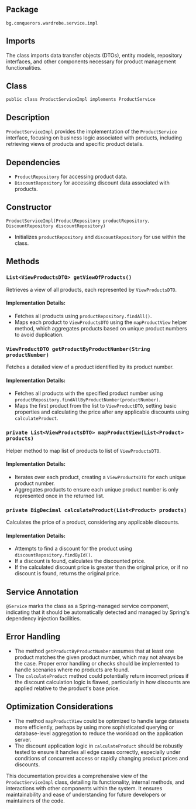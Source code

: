 ## Package

`bg.conquerors.wardrobe.service.impl`

## Imports

The class imports data transfer objects (DTOs), entity models, repository interfaces, and other components necessary for product management functionalities.

## Class

`public class ProductServiceImpl implements ProductService`

## Description

`ProductServiceImpl` provides the implementation of the `ProductService` interface, focusing on business logic associated with products, including retrieving views of products and specific product details.

## Dependencies

- `ProductRepository` for accessing product data.
- `DiscountRepository` for accessing discount data associated with products.

## Constructor

`ProductServiceImpl(ProductRepository productRepository, DiscountRepository discountRepository)`

- Initializes `productRepository` and `discountRepository` for use within the class.

## Methods

### `List<ViewProductsDTO> getViewOfProducts()`

Retrieves a view of all products, each represented by `ViewProductsDTO`.

#### Implementation Details:

- Fetches all products using `productRepository.findAll()`.
- Maps each product to `ViewProductsDTO` using the `mapProductView` helper method, which aggregates products based on unique product numbers to avoid duplication.

### `ViewProductDTO getProductByProductNumber(String productNumber)`

Fetches a detailed view of a product identified by its product number.

#### Implementation Details:

- Fetches all products with the specified product number using `productRepository.findAllByProductNumber(productNumber)`.
- Maps the first product from the list to `ViewProductDTO`, setting basic properties and calculating the price after any applicable discounts using `calculateProduct`.

### `private List<ViewProductsDTO> mapProductView(List<Product> products)`

Helper method to map list of products to list of `ViewProductsDTO`.

#### Implementation Details:

- Iterates over each product, creating a `ViewProductsDTO` for each unique product number.
- Aggregates products to ensure each unique product number is only represented once in the returned list.

### `private BigDecimal calculateProduct(List<Product> products)`

Calculates the price of a product, considering any applicable discounts.

#### Implementation Details:

- Attempts to find a discount for the product using `discountRepository.findById()`.
- If a discount is found, calculates the discounted price.
- If the calculated discount price is greater than the original price, or if no discount is found, returns the original price.

## Service Annotation

`@Service` marks the class as a Spring-managed service component, indicating that it should be automatically detected and managed by Spring's dependency injection facilities.

## Error Handling

- The method `getProductByProductNumber` assumes that at least one product matches the given product number, which may not always be the case. Proper error handling or checks should be implemented to handle scenarios where no products are found.
- The `calculateProduct` method could potentially return incorrect prices if the discount calculation logic is flawed, particularly in how discounts are applied relative to the product's base price.

## Optimization Considerations

- The method `mapProductView` could be optimized to handle large datasets more efficiently, perhaps by using more sophisticated querying or database-level aggregation to reduce the workload on the application server.
- The discount application logic in `calculateProduct` should be robustly tested to ensure it handles all edge cases correctly, especially under conditions of concurrent access or rapidly changing product prices and discounts.

This documentation provides a comprehensive view of the `ProductServiceImpl` class, detailing its functionality, internal methods, and interactions with other components within the system. It ensures maintainability and ease of understanding for future developers or maintainers of the code.